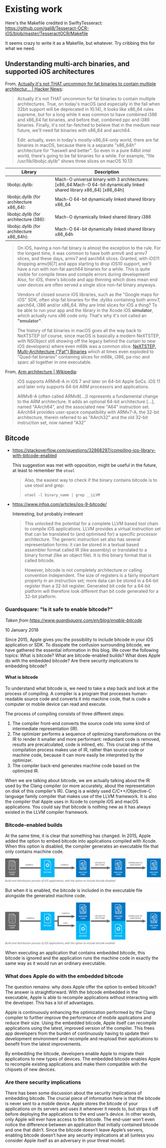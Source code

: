 # Existing work

Here's the Makefile credited in SwiftyTesseract: <https://github.com/gali8/Tesseract-OCR-iOS/blob/master/TesseractOCR/Makefile>

It seems crazy to write it as a Makefile, but whatever. Try cribbing this for what we need.

## Understanding multi-arch binaries, and supported iOS architectures

From, [Actually it's not THAT uncommon for fat binaries to contain multiple architectur... | Hacker News][1]:
> Actually it's not THAT uncommon for fat binaries to contain multiple architectures. True, on today's macOS (and especially in the fall when 32bit support will be deprecated in 10.14), it looks like x86_64 rules supreme, but for a long while it was common to have combined i386 and x86_64 fat binaries, and before that, combined ppc and i386 binaries. Finally, it's not far-fetched to believe that in the medium near future, we'll need fat binaries with x86_64 and aarch64.
>
> Edit: actually, even in today's mostly-x86_64-only world, there are fat binaries in macOS, because there is a separate "x86_64h" architecture for "haswell and better". So even in a pure 64bit intel world, there's going to be fat binaries for a while. For example, "file /usr/lib/libobjc.dylib" shows three slices on macOS 10.13:
>
| Library | Description |
|-------------------------------------------|-------------------------------------------------------------------------------------------------------------------------|
| libobjc.dylib: | Mach-O universal binary with 3 architectures: [x86_64:Mach-O 64-bit dynamically linked shared library x86_64] [x86_64h] |
| libobjc.dylib (for architecture x86_64): | Mach-O 64-bit dynamically linked shared library x86_64 |
| libobjc.dylib (for architecture i386): | Mach-O dynamically linked shared library i386 |
| libobjc.dylib (for architecture x86_64h): | Mach-O 64-bit dynamically linked shared library x86_64h |
>
> On iOS, having a non-fat binary is almost the exception to the rule. For the longest time, it was common to have both armv6 and armv7 slices, and these days, armv7 and aarch64 slices. Granted, with iOS11 dropping armv[6|7] and apps starting to drop iOS10 support, we'll have a run with non-fat aarch64 binaries for a while. This is quite visible for compile times and compile errors during development! Also, for iOS, there's bitcode and app thinning which does mean end user devices are often served a single slice non-fat binary anyways.
>
> Vendors of closed source iOS libraries, such as the "Google maps for iOS" SDK, often ship fat binaries for the .dylibs containing both armv7, aarch64, i386 and/or x86_64. Why are Intel slices for iOS a thing? To be able to run your app and the library in the Xcode iOS **simulator**, which actually runs x86 code only. That's why it's not called an **"emulator"**.
>
> The history of fat binaries in macOS goes all the way back to NeXTSTEP (of course, since macOS is basically a modern NeXTSTEP, with NSObject still showing off the legacy behind the curtain to new iOS developers) where even m68k was a common slice. [NeXTSTEP, Multi-Architecture ("Fat") Binaries][2] which at times even exploded to "Quad-fat binaries" containing slices for m68k, i386, pa-risc and sparc all together in one executable.

From, [Arm architecture | Wikipedia][3]:
> iOS supports ARMv8-A in iOS 7 and later on 64-bit Apple SoCs. iOS 11 and later only supports 64-bit ARM processors and applications.
>
> ARMv8-A (often called ARMv8[...]) represents a fundamental change to the ARM architecture. It adds an optional 64-bit architecture [...], named "AArch64", and the associated new "A64" instruction set. AArch64 provides user-space compatibility with ARMv7-A, the 32-bit architecture, therein referred to as "AArch32" and the old 32-bit instruction set, now named "A32"

## Bitcode

* <https://stackoverflow.com/questions/32868297/compiling-ios-library-with-bitcode-enabled>

  This suggestion was met with opposition, might be useful in the future, at least to remember the `otool`

  > Also, the easiest way to check if the binary contains bitcode is to use otool and grep:
  >
  > ```s
  > otool -l binary_name | grep __LLVM
  > ```

* <https://www.infoq.com/articles/ios-9-bitcode/>

  Interesting, but probably irrelevant

  > This unlocked the potential for a complete LLVM based tool chain to compile iOS applications. LLVM provides a virtual instruction set that can be translated to (and optimised for) a specific processor architecture. The generic instruction set also has several representation forms: it can be stored in a textual based assembler format called IR (like assembly) or translated to a binary format (like an object file). It is this binary format that is called bitcode.
  >
  > However, bitcode is not completely architecture or calling convention independent. The size of registers is a fairly important property in an instruction set; more data can be stored in a 64-bit register than a 32-bit register. Generated bit code for a 64-bit platform will therefore look different than bit code generated for a 32-bit platform.

### Guardsquare: "Is it safe to enable bitcode?"

*Taken from <https://www.guardsquare.com/en/blog/enable-bitcode>*

10 January 2018

Since 2015, Apple gives you the possibility to include bitcode in your iOS application or SDK. To dissipate the confusion surrounding bitcode, we have gathered the essential information in this blog. We cover the following topics: What is bitcode? What are bitcode-enabled builds? What does Apple do with the embedded bitcode? Are there security implications to embedding bitcode?

#### What is bitcode

To understand what bitcode is, we need to take a step back and look at the process of compiling. A compiler is a program that processes human-readable source code and converts it into machine code, that is code a computer or mobile device can read and execute.

The process of compiling consists of three different steps:

1. The compiler front-end converts the source code into some kind of intermediate representation (IR).
2. The optimizer performs a sequence of optimizing transformations on the IR to render it smaller and more performant: redundant code is removed, results are precalculated, code is inlined, etc. This crucial step of the compilation process makes use of IR, rather than source code or machine code, because it can more easily be interpreted by the optimizer.
3. The compiler back-end generates machine code based on the optimized IR.

When we are talking about bitcode, we are actually talking about the IR used by the Clang compiler (or more accurately, about the representation on disk of this compiler’s IR). Clang is a widely used C/C++/Objective-C language family compiler that makes use of the LLVM framework. It is also the compiler that Apple uses in Xcode to compile iOS and macOS applications. You could say that bitcode is nothing new as it has always existed in the LLVM compiler framework.

### Bitcode-enabled builds

At the same time, it is clear that something has changed. In 2015, Apple added the option to embed bitcode into applications compiled with Xcode. When this option is disabled, the compiler generates an executable file that only contains machine code.

![Bitcode disabled](./static/Compiling-1-bitcode-disabled.png)

But when it is enabled, the bitcode is included in the executable file alongside the generated machine code.

![Bitcode enabled](./static/Compiling-2-bitcode-enabled.png)

When executing an application that contains embedded bitcode, this bitcode is ignored and the application runs the machine code in exactly the same way as it would run an ordinary executable.

### What does Apple do with the embedded bitcode

The question remains: why does Apple offer the option to embed bitcode? The answer is straightforward. With the bitcode embedded in the executable, Apple is able to recompile applications without interacting with the developer. This has a lot of advantages.

Apple is continuously enhancing the optimization performed by the Clang compiler to further improve the performance of mobile applications and reduce their size. Using the embedded bitcode, Apple itself can recompile applications using the latest, improved version of the compiler. This frees app developers from the burden of continuously having to update their development environment and recompile and reupload their applications to benefit from the latest improvements.

By embedding the bitcode, developers enable Apple to migrate their applications to new types of devices. The embedded bitcode enables Apple to recompile existing applications and make them compatible with the chipsets of new devices.

### Are there security implications

There has been some discussion about the security implications of embedding bitcode. The crucial piece of information here is that the bitcode is never sent to a mobile device. Apple stores the bitcode of your applications on its servers and uses it whenever it needs to, but strips it off before deploying the applications to the end user’s device. In other words, only Apple will ever have access to the bitcode. The end-user won’t even notice the difference between an application that initially contained bitcode and one that didn’t. Since the bitcode doesn’t leave Apple’s servers, enabling bitcode doesn’t have any security implications at all (unless you consider Apple itself as an adversary in your threat model).

[1]: https://news.ycombinator.com/item?id=17306454
[2]: https://en.wikipedia.org/wiki/Fat_binary#NeXTSTEP_Multi-Architecture_Binaries
[3]: https://en.wikipedia.org/wiki/ARM_architecture
